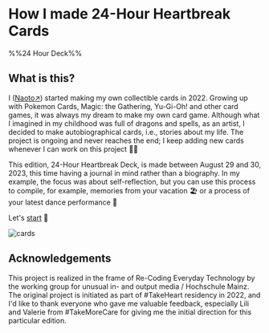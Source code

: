 How I made 24-Hour Heartbreak Cards
========

%%24 Hour Deck%%

What is this?
--------

I ([Naoto:arrow_upper_right:](https://naotohieda.com)) started making my own collectible cards in 2022. Growing up with Pokemon Cards, Magic: the Gathering, Yu-Gi-Oh! and other card games, it was always my dream to make my own card game. Although what I imagined in my childhood was full of dragons and spells, as an artist, I decided to make autobiographical cards, i.e., stories about my life. The project is ongoing and never reaches the end; I keep adding new cards whenever I can work on this project :running_woman:

This edition, 24-Hour Heartbreak Deck, is made between August 29 and 30, 2023, this time having a journal in mind rather than a biography. In my example, the focus was about self-reflection, but you can use this process to compile, for example, memories from your vacation :beach_umbrella: or a process of your latest dance performance :dolls:

Let's [start](#doc/start) :rocket:

![cards](https://img.glitches.me/images/2023/07/26/cards_sq.jpg)

Acknowledgements
--------

This project is realized in the frame of Re-Coding Everyday Technology by the working group for unusual in- and output media / Hochschule Mainz. The original project is initiated as part of #TakeHeart residency in 2022, and I'd like to thank everyone who gave me valuable feedback, especially Lili and Valerie from #TakeMoreCare for giving me the initial direction for this particular edition.
